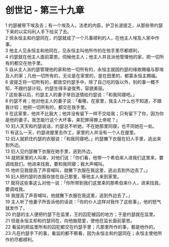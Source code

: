 # 创世记 - 第三十九章
  
 1 约瑟被带下埃及去；有一个埃及人，法老的内臣，护卫长波提乏，从那些带约瑟下来的以实玛利人手下给买了去。  
 2 但永恒主和约瑟同在，约瑟就成了一个凡事顺利的人，在他主人埃及人家中作事。  
 3 他主人见永恒主和他同在，见永恒主叫他所作的在他手里尽都顺利，  
 4 约瑟就在他主人面前蒙恩，伺候他主人；他主人并且派他管理他的家，把一切所有的都交在他手里。  
 5 自从主人派约瑟管理他的家和他一切所有的，永恒主就因约瑟的缘故赐福与那埃及人的家；凡他一切所有的，无论是在家里的，是在田里的，都蒙永恒主赐福。  
 6 波提乏将一切所有的，都放交约瑟手中，除了自己吃的饭以外，别的事一概不知，不跟约瑟计较。约瑟生得丰姿俊秀，容貌美丽。  
 7 这些事以后，约瑟主人的妻子举目送情给约瑟说：「和我同寝吧。」  
 8 约瑟不肯；他对他主人的妻子说：「看哪，在家里，我主人什么也不知道，不跟我计较；他把一切所有的，都交在我手里。  
 9 在这家里，他并不比我大；他并没有留下一样不交给我；只有留下了你，因为你是他的妻子。我怎能行这个大坏事，来犯罪得罪上帝呢？」  
 10 妇人天天和约瑟说话，约瑟总不听她，不在她那里同寝，也不同她在一处。  
 11 有这么一天，约瑟进屋里去作工，家里的人并没有一个人在屋里。  
 12 妇人就抓住约瑟的衣服说：「和我同寝吧。」约瑟撇下衣服在妇人手里，逃出来到外边。  
 13 妇人见约瑟撇下衣服在她手里，逃到外边，  
 14 就把家里的人叫来，对他们说：「你们看，他带一个希伯来人进我们这里来，要调戏我们。他进来找我，要和我同寝；我大声喊叫。  
 15 他听见我提高了声音喊叫，就撇下衣服在我这里，逃出去到外边去了。」  
 16 妇人把约瑟的衣服存放在自己那里，等他主人来到家里。  
 17 就将这些事这么对他一说：「你所带到我们这里来的那希伯来仆人，进来找我，要调戏我。  
 18 我提高了声音喊叫，他就撇下衣服在我这里，逃到外边去了。」  
 19 主人听了他妻子所告诉他的话说：「你的仆人这样对我作了这些事」，他的怒气就发作了。  
 20 约瑟的主人便把约瑟下在监里，王的囚犯被囚的地方；于是约瑟就在监里。  
 21 但是永恒主却和约瑟同在，向他施慈爱，使他在监长面前蒙恩。  
 22 看监的把监里所有的囚犯都交在约瑟手里；凡那里所作的事，都是他作的。  
 23 凡在约瑟手下的事，看监的都不察看，因为永恒主和约瑟同在；永恒主使他所作的尽都顺利。